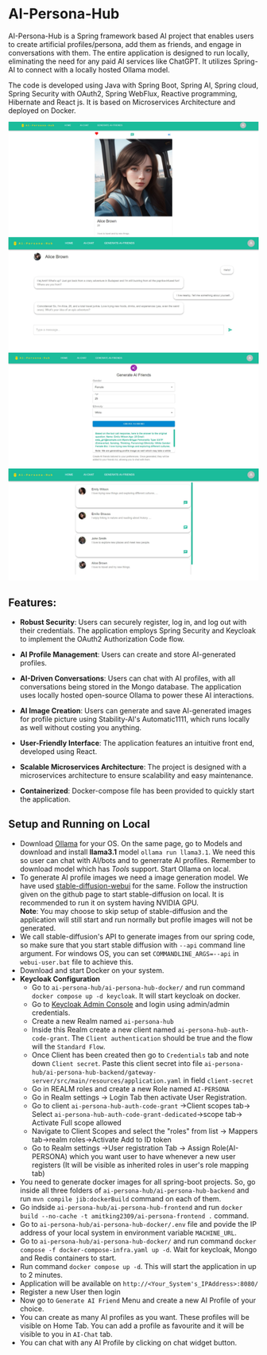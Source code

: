 # AI-Persona-Hub

AI-Persona-Hub is a Spring framework based AI project that enables users to create artificial profiles/persona, add them as friends, and 
engage in conversations with them. The entire application is designed to run locally, eliminating the need for any paid 
AI services like ChatGPT. It utilizes Spring-AI to connect with a locally hosted Ollama model.

The code is developed using Java with Spring Boot, Spring AI, Spring cloud, Spring Security with OAuth2, Spring WebFlux, Reactive programming, Hibernate and React js. It is based on Microservices Architecture and deployed on Docker.

![Profile](samples/Generated-Profile.jpg)
![chat](samples/Chat.jpg)
![create-profile](samples/create.jpg)
![Friends](samples/Friends-List.jpg)

## Features:

- **Robust Security**: Users can securely register, log in, and log out with their credentials. The application employs 
Spring Security and Keycloak to implement the OAuth2 Authorization Code flow.

- **AI Profile Management**: Users can create and store AI-generated profiles.

- **AI-Driven Conversations**: Users can chat with AI profiles, with all conversations being stored in the Mongo database. 
The application uses locally hosted open-source Ollama to power these AI interactions.

- **AI Image Creation**: Users can generate and save AI-generated images for profile picture using Stability-AI's Automatic1111,
which runs locally as well without costing you anything.

- **User-Friendly Interface**: The application features an intuitive front end, developed using React.

- **Scalable Microservices Architecture**: The project is designed with a microservices architecture to ensure 
scalability and easy maintenance.

- **Containerized**: Docker-compose file has been provided to quickly start the application.

## Setup and Running on Local
- Download [Ollama](https://ollama.com/) for your OS. On the same page, go to Models and download and install **llama3.1** model `ollama run llama3.1`. We need this so user can chat with AI/bots and to generrate AI profiles. Remember to download model which has *Tools* support. Start Ollama on local.
- To generate AI profile images we need a image generation model. We have used [stable-diffusion-webui](https://github.com/AUTOMATIC1111/stable-diffusion-webui) for the same. Follow the instruction given on the github page to start stable-diffusion on local. It is recommended to run it on system having NVIDIA GPU.  
**Note**: You may choose to skip setup of stable-diffusion and the application will still start and run normally but profile images will not be generated.
- We call stable-diffusion's API to generate images from our spring code, so make sure that you start stable diffusion with `--api` command line argument. For windows OS, you can set `COMMANDLINE_ARGS=--api` in `webui-user.bat` file to achieve this.
- Download and start Docker on your system.
- **Keycloak Configuration**
    -  Go to `ai-persona-hub/ai-persona-hub-docker/` and run command `docker compose up -d keycloak`. It will start keycloak on docker.
    - Go to [Keycloak Admin Console](http://localhost:7080/admin/master/console/) and login using admin/admin credentials.
    - Create a new Realm named `ai-persona-hub`
    - Inside this Realm create a new client named `ai-persona-hub-auth-code-grant`. The `Client authentication` should be true and the flow will the `Standard Flow`.
    - Once Client has been created then go to `Credentials` tab and note down `Client secret`. Paste this client secret into file `ai-persona-hub/ai-persona-hub-backend/gateway-server/src/main/resources/application.yaml` in field `client-secret`
    - Go in REALM roles and create a new Role named `AI-PERSONA`
    - Go in Realm settings -> Login Tab then activate User Registration.
    - Go to client `ai-persona-hub-auth-code-grant` ->Client scopes tab-> Select `ai-persona-hub-auth-code-grant-dedicated`->scope tab-> Activate Full scope allowed
    - Navigate to Client Scopes and select the "roles" from list -> Mappers tab->realm roles->Activate Add to ID token
    - Go to Realm settings ->User registration Tab -> Assign Role(AI-PERSONA) which you want user to have whenever a new user registers (It will be visible as inherited roles in user's role mapping tab)
- You need to generate docker images for all spring-boot projects. So, go inside all three folders of `ai-persona-hub/ai-persona-hub-backend` and run `mvn compile jib:dockerBuild` command on each of them.
- Go indside `ai-persona-hub/ai-persona-hub-frontend` and run `docker build --no-cache -t amitking2309/ai-persona-frontend .` command.
- Go to `ai-persona-hub/ai-persona-hub-docker/.env` file and povide the IP address of your local system in environment variable `MACHINE_URL`.
- Go to `ai-persona-hub/ai-persona-hub-docker/` and run command `docker compose -f docker-compose-infra.yaml up -d`. Wait for keycloak, Mongo and Redis containers to start.
- Run command `docker compose up -d`. This will start the application in up to 2 minutes.
- Application will be available on `http://<Your_System's_IPAddress>:8080/`
- Register a new User then login
- Now go to `Generate AI Friend` Menu and create a new AI Profile of your choice.
- You can create as many AI profiles as you want. These profiles will be visible on Home Tab. You can add a profile as favourite and it will be visible to you in `AI-Chat` tab.
- You can chat with any AI Profile by clicking on chat widget button.
